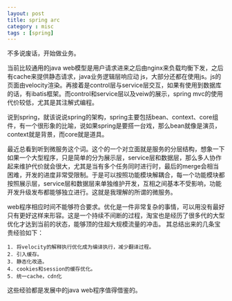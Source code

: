 ```yaml
---
layout: post
title: spring arc
category : misc
tags : [spring]
---
```


  不多说废话，开始做业务。
  
  当前比较通用的java web模型是用户请求进来之后由nginx来负载均衡下发，之后有cache来提供静态请求，java业务逻辑层响应动 js，大部分还都在使用js。js的页面由velocity渲染。再接着是control层与service层交互，如果有使用到数据库的话，有ibatis框架。而control和service层以及veiw的展示，spring mvc的使用代价较低，尤其是其注解式编程。
  
  说到spring，就该说说spring的架构，spring主要包括bean、context、core组件，有一个很形象的比喻，说如果spring是要搭一台戏，那么bean就像是演员，context就是背景，而core就是道具。
  
  最近总看到听到微服务这个词。这个的一个对立面就是服务的分层结构，想象一下如果一个大型程序，只是简单的分为展示层，service层和数据层，那么多人协作起来维护代价就会很大，尤其是当有多个任务同时进行时，最后的merge会相当困难，开发的进度非常受限制。于是可以按照功能模块解耦合，每一个功能模块都按照展示层，service层和数据层来单独维护开发，互相之间基本不受影响，功能开发升级发布都能够独立进行。这就是我理解的所谓的微服务。
  
   web程序相应时间不能够符合要求。优化是一件非常复杂的事情，可以用没有最好只有更好这样来形容。这是一个持续不间断的过程，淘宝也是经历了很多代的大型优化才达到当前的状态，能够顶的住超大规模流量的冲击。
  其总结出来的几条宝贵经验如下：
  
    1. 将velocity的解释执行优化成为编译执行，减少翻译过程。
    2. 引入缓存。
    3. 静态化改造。
    4. cookies和session的缓存优化。
    5. 统一cache，cdn化
  这些经验都是发展中的java web程序值得借鉴的。

